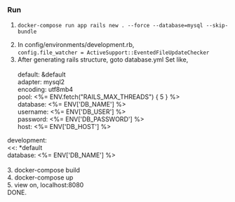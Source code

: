### Run<br/>
1. ```
   docker-compose run app rails new . --force --database=mysql --skip-bundle
   ```
2. In config/environments/development.rb,<br/>
   ```config.file_watcher = ActiveSupport::EventedFileUpdateChecker```
3. After generating rails structure, goto database.yml
Set like, <br/> <br/>
default: &default <br/>
  adapter: mysql2 <br/>
  encoding: utf8mb4 <br/>
  pool: <%= ENV.fetch("RAILS_MAX_THREADS") { 5 } %> <br/>
  database: <%= ENV['DB_NAME'] %> <br/>
  username: <%= ENV['DB_USER'] %> <br/>
  password: <%= ENV['DB_PASSWORD'] %> <br/>
  host: <%= ENV['DB_HOST'] %> <br/>

  development: <br/>
    <<: *default <br/>
    database: <%= ENV['DB_NAME'] %> <br/>
<br/>
3. docker-compose build <br>
4. docker-compose up <br/>
5. view on, localhost:8080 <br/>
DONE.
    
           
